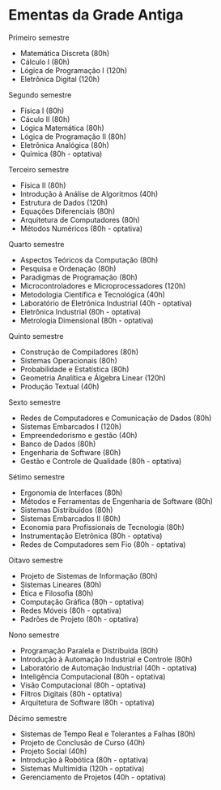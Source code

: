 # Ementas da Grade Antiga

Primeiro semestre

- Matemática Discreta (80h)
- Cálculo I (80h)
- Lógica de Programação I (120h)
- Eletrônica Digital (120h)

Segundo semestre

- Física I (80h)
- Cáculo II (80h)
- Lógica Matemática (80h)
- Lógica de Programação II (80h)
- Eletrônica Analógica (80h)
- Química (80h - optativa)

Terceiro semestre

- Física II (80h)
- Introdução à Análise de Algoritmos (40h)
- Estrutura de Dados (120h)
- Equações Diferenciais (80h)
- Arquitetura de Computadores (80h)
- Métodos Numéricos (80h - optativa)

Quarto semestre

- Aspectos Teóricos da Computação (80h)
- Pesquisa e Ordenação (80h)
- Paradigmas de Programação (80h)
- Microcontroladores e Microprocessadores (120h)
- Metodologia Científica e Tecnológica (40h)
- Laboratório de Eletrônica Industrial (40h - optativa)
- Eletrônica Industrial (80h - optativa)
- Metrologia Dimensional (80h - optativa)

Quinto semestre

- Construção de Compiladores (80h)
- Sistemas Operacionais (80h)
- Probabilidade e Estatística (80h)
- Geometria Analítica e Álgebra Linear (120h)
- Produção Textual (40h)

Sexto semestre

- Redes de Computadores e Comunicação de Dados (80h)
- Sistemas Embarcados I (120h)
- Empreendedorismo e gestão (40h)
- Banco de Dados (80h)
- Engenharia de Software (80h)
- Gestão e Controle de Qualidade (80h - optativa)


Sétimo semestre

- Ergonomia de Interfaces (80h)
- Métodos e Ferramentas de Engenharia de Software (80h)
- Sistemas Distribuídos (80h)
- Sistemas Embarcados II (80h)
- Economia para Profissionais de Tecnologia  (80h)
- Instrumentação Eletrônica (80h - optativa)
- Redes de Computadores sem Fio (80h - optativa)

Oitavo semestre

- Projeto de Sistemas de Informação (80h)
- Sistemas Lineares (80h)
- Ética e Filosofia (80h)
- Computação Gráfica (80h - optativa)
- Redes Móveis (80h - optativa)
- Padrões de Projeto (80h - optativa)

Nono semestre

- Programação Paralela e Distribuída (80h)
- Introdução à Automação Industrial e Controle (80h)
- Laboratório de Automação Industrial (40h - optativa)
- Inteligência Computacional (80h - optativa)
- Visão Computacional (80h - optativa)
- Filtros Digitais (80h - optativa)
- Arquitetura de Software (80h - optativa)

Décimo semestre
- Sistemas de Tempo Real e Tolerantes a Falhas (80h)
- Projeto de Conclusão de Curso (40h)
- Projeto Social (40h)
- Introdução à Robótica (80h - optativa)
- Sistemas Multimídia (120h - optativa)
- Gerenciamento de Projetos (40h - optativa)

